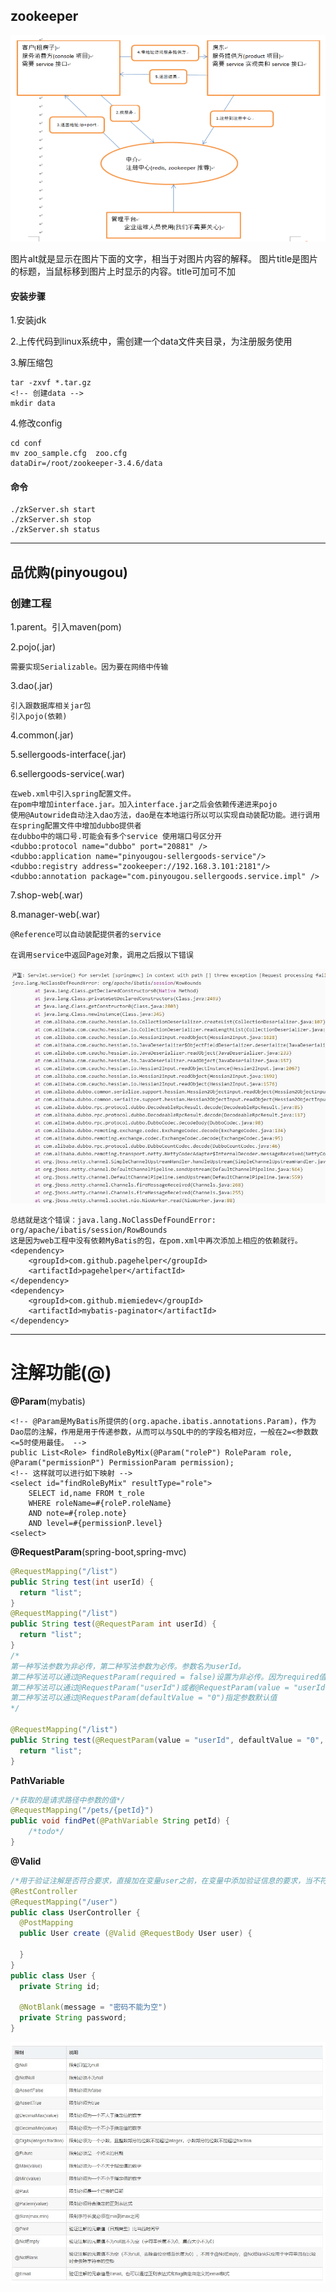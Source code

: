 ## zookeeper

![zookeeper](./screenshots/1383119-20180717001954161-165278124.png)

图片alt就是显示在图片下面的文字，相当于对图片内容的解释。
图片title是图片的标题，当鼠标移到图片上时显示的内容。title可加可不加

#### 安装步骤

1.安装jdk

2.上传代码到linux系统中，需创建一个data文件夹目录，为注册服务使用

3.解压缩包
```
tar -zxvf *.tar.gz
<!-- 创建data -->
mkdir data
```
4.修改config
```
cd conf
mv zoo_sample.cfg  zoo.cfg
dataDir=/root/zookeeper-3.4.6/data

```
#### 命令
```
./zkServer.sh start
./zkServer.sh stop
./zkServer.sh status
```
---

## 品优购(pinyougou)

### 创建工程
1.parent。引入maven(pom)

2.pojo(.jar)

	需要实现Serializable。因为要在网络中传输

3.dao(.jar)

	引入跟数据库相关jar包
	引入pojo(依赖)

4.common(.jar)

5.sellergoods-interface(.jar)

6.sellergoods-service(.war)

	在web.xml中引入spring配置文件。
	在pom中增加interface.jar。加入interface.jar之后会依赖传递进来pojo
	使用@Autowride自动注入dao方法，dao是在本地运行所以可以实现自动装配功能。进行调用
	在spring配置文件中增加dubbo提供者
	在dubbo中的端口号.可能会有多个service 使用端口号区分开
	<dubbo:protocol name="dubbo" port="20881" />
	<dubbo:application name="pinyougou-sellergoods-service"/>  
	<dubbo:registry address="zookeeper://192.168.3.101:2181"/>
	<dubbo:annotation package="com.pinyougou.sellergoods.service.impl" /> 

7.shop-web(.war)

8.manager-web(.war)
	
	@Reference可以自动装配提供者的service

	在调用service中返回Page对象，调用之后报以下错误

![错误](./screenshots/20190430101551.jpg)

	总结就是这个错误：java.lang.NoClassDefFoundError: org/apache/ibatis/session/RowBounds
	这是因为web工程中没有依赖MyBatis的包，在pom.xml中再次添加上相应的依赖就行。
	<dependency>
	    <groupId>com.github.pagehelper</groupId>
	    <artifactId>pagehelper</artifactId>	   
	</dependency>
	<dependency>
		<groupId>com.github.miemiedev</groupId>
		<artifactId>mybatis-paginator</artifactId>		
	</dependency>

---

# 注解功能(@)
	
**@Param**(mybatis)

```
<!-- @Param是MyBatis所提供的(org.apache.ibatis.annotations.Param)，作为Dao层的注解，作用是用于传递参数，从而可以与SQL中的的字段名相对应，一般在2=<参数数<=5时使用最佳。 -->
public List<Role> findRoleByMix(@Param("roleP") RoleParam role, @Param("permissionP") PermissionParam permission);
<!-- 这样就可以进行如下映射 -->
<select id="findRoleByMix" resultType="role">
    SELECT id,name FROM t_role
    WHERE roleName=#{roleP.roleName}
    AND note=#{rolep.note}
    AND level=#{permissionP.level}
<select>
```

**@RequestParam**(spring-boot,spring-mvc)

```java
@RequestMapping("/list")
public String test(int userId) {
  return "list";
} 
@RequestMapping("/list")
public String test(@RequestParam int userId) {
  return "list";
}
/*
第一种写法参数为非必传，第二种写法参数为必传。参数名为userId。
第二种写法可以通过@RequestParam(required = false)设置为非必传。因为required值默认是true，所以默认必传。
第二种写法可以通过@RequestParam("userId")或者@RequestParam(value = "userId")指定参数名。
第二种写法可以通过@RequestParam(defaultValue = "0")指定参数默认值
*/

@RequestMapping("/list")
public String test(@RequestParam(value = "userId", defaultValue = "0", required = false) int userId) {
  return "list";
}
```

**PathVariable**

```java
/*获取的是请求路径中参数的值*/
@RequestMapping("/pets/{petId}")
public void findPet(@PathVariable String petId) {
	/*todo*/
}
```

**@Valid**

```java
/*用于验证注解是否符合要求，直接加在变量user之前，在变量中添加验证信息的要求，当不符合要求时就会在方法中返回message的错误提示信息。*/
@RestController
@RequestMapping("/user")
public class UserController {
  @PostMapping
  public User create (@Valid @RequestBody User user) {
     
  }
}
public class User {
  private String id;

  @NotBlank(message = "密码不能为空")
  private String password;
}
```
![注解](./screenshots/20190430085603.jpg)
